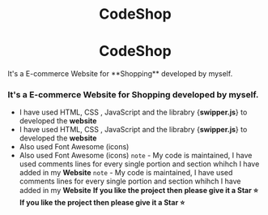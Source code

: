 
<h1 align="center">CodeShop</h1>
<h1 align="center">CodeShop</h1>
It's a E-commerce Website for **Shopping** developed by myself.
<h3>It's a E-commerce Website for Shopping developed by myself.</h3>


- I have used HTML, CSS , JavaScript and the librabry {**swipper.js**} to developed the **website**
- I have used HTML, CSS , JavaScript and the librabry {**swipper.js**} to developed the **website**
- Also used Font Awesome (icons)
- Also used Font Awesome (icons)
`note` - My code is maintained, I have used comments lines for every single portion and section whihch I have added in my **Website**
`note` - My code is maintained, I have used comments lines for every single portion and section whihch I have added in my **Website**
**If you like the project then please give it a Star ⭐**
**If you like the project then please give it a Star ⭐**
